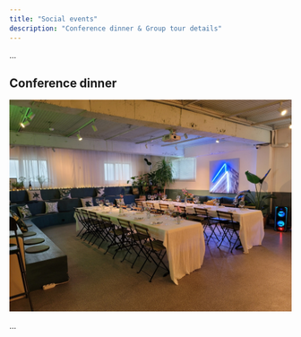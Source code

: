 ```yaml
---
title: "Social events"
description: "Conference dinner & Group tour details"
---
```


...

## Conference dinner

![](dinner.jpg)

...

